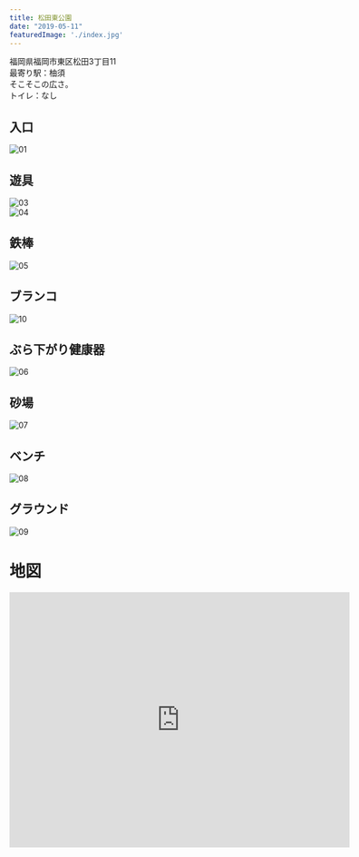 ```yaml
---
title: 松田東公園
date: "2019-05-11"
featuredImage: './index.jpg'
---
```


福岡県福岡市東区松田3丁目11  
最寄り駅：柚須  
そこそこの広さ。    
トイレ：なし  

<!-- end -->

## 入口
![01](./01.jpg)

## 遊具
![03](./03.jpg)  
![04](./04.jpg)

## 鉄棒
![05](./05.jpg)

## ブランコ
![10](./10.jpg)

## ぶら下がり健康器
![06](./06.jpg)

## 砂場
![07](./07.jpg)

## ベンチ
![08](./08.jpg)

## グラウンド
![09](./09.jpg)


# 地図
<iframe src="https://www.google.com/maps/embed?pb=!1m18!1m12!1m3!1d1613.9682924162337!2d130.44559193944016!3d33.61769819776702!2m3!1f0!2f0!3f0!3m2!1i1024!2i768!4f13.1!3m3!1m2!1s0x35418fb8b435f1b9%3A0x9765e360b706ebde!2z5p2-55Sw5p2x5YWs5ZyS!5e0!3m2!1sja!2sjp!4v1558027742820!5m2!1sja!2sjp" width="600" height="450" frameborder="0" style="border:0" allowfullscreen></iframe>